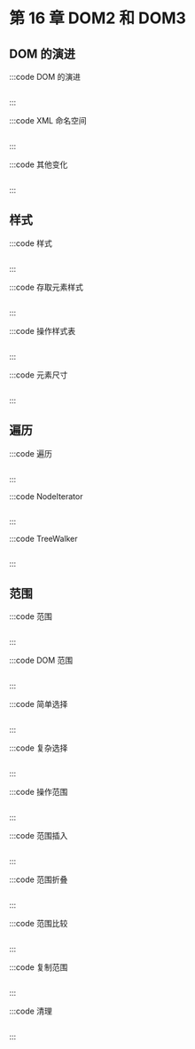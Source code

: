 # 第 16 章 DOM2 和 DOM3

## DOM 的演进

:::code DOM 的演进

```js
```

:::

:::code XML 命名空间

```js
```

:::

:::code 其他变化

```js
```

:::

## 样式

:::code 样式

```js
```

:::

:::code 存取元素样式

```js
```

:::

:::code 操作样式表

```js
```

:::

:::code 元素尺寸

```js
```

:::

## 遍历

:::code 遍历

```js
```

:::

:::code NodeIterator

```js
```

:::

:::code TreeWalker

```js
```

:::

## 范围

:::code 范围

```js
```

:::

:::code DOM 范围

```js
```

:::

:::code 简单选择

```js
```

:::

:::code 复杂选择

```js
```

:::

:::code 操作范围

```js
```

:::

:::code 范围插入

```js
```

:::

:::code 范围折叠

```js
```

:::

:::code 范围比较

```js
```

:::

:::code 复制范围

```js
```

:::

:::code 清理

```js
```

:::
